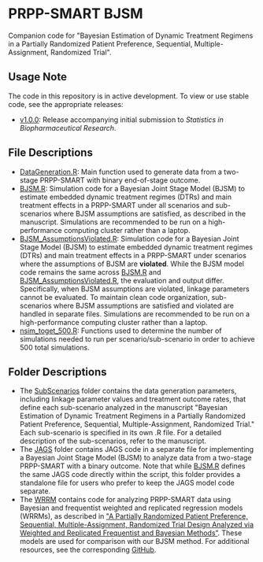# PRPP-SMART BJSM
Companion code for "Bayesian Estimation of Dynamic Treatment Regimens in a Partially Randomized Patient Preference, Sequential, Multiple-Assignment, Randomized Trial".

## Usage Note
The code in this repository is in active development. To view or use stable code, see the appropriate releases:
- [v1.0.0](../../releases/tag/v1.0.0): Release accompanying initial submission to _Statistics in Biopharmaceutical Research_.

## File Descriptions
- [DataGeneration.R](DataGeneration.R): Main function used to generate data from a two-stage PRPP-SMART with binary end-of-stage outcome.
- [BJSM.R](BJSM.R): Simulation code for a Bayesian Joint Stage Model (BJSM) to estimate embedded dynamic treatment regimes (DTRs) and main treatment effects in a PRPP-SMART under all scenarios and sub-scenarios where BJSM assumptions are satisfied, as described in the manuscript. Simulations are recommended to be run on a high-performance computing cluster rather than a laptop.
- [BJSM_AssumptionsViolated.R](BJSM_AssumptionsViolated.R): Simulation code for a Bayesian Joint Stage Model (BJSM) to estimate embedded dynamic treatment regimes (DTRs) and main treatment effects in a PRPP-SMART under scenarios where the assumptions of BJSM are **violated**. While the BJSM model code remains the same across [BJSM.R](BJSM.R) and [BJSM_AssumptionsViolated.R](BJSM_AssumptionsViolated.R), the evaluation and output differ. Specifically, when BJSM assumptions are violated, linkage parameters cannot be evaluated. To maintain clean code organization, sub-scenarios where BJSM assumptions are satisfied and violated are handled in separate files. Simulations are recommended to be run on a high-performance computing cluster rather than a laptop.
- [nsim_toget_500.R](nsim_toget_500.R): Functions used to determine the number of simulations needed to run per scenario/sub-scenario in order to achieve 500 total simulations.


## Folder Descriptions
- The [SubScenarios](SubScenarios)  folder contains the data generation parameters, including linkage parameter values and treatment outcome rates, that define each sub-scenario analyzed in the manuscript "Bayesian Estimation of Dynamic Treatment Regimens in a Partially Randomized Patient Preference, Sequential, Multiple-Assignment, Randomized Trial." Each sub-scenario is specified in its own .R file. For a detailed description of the sub-scenarios, refer to the manuscript.
- The [JAGS](JAGS) folder contains JAGS code in a separate file for implementing a Bayesian Joint Stage Model (BJSM) to analyze data from a two-stage PRPP-SMART with a binary outcome. Note that while [BJSM.R](BJSM.R) defines the same JAGS code directly within the script, this folder provides a standalone file for users who prefer to keep the JAGS model code separate.
- The [WRRM](WRRM) contains code for analyzing PRPP-SMART data using Bayesian and frequentist weighted and replicated regression models (WRRMs), as described in ["A Partially Randomized Patient Preference, Sequential, Multiple-Assignment, Randomized Trial Design Analyzed via Weighted and Replicated Frequentist and Bayesian Methods”](http://doi.org/10.1002/sim.10276). These models are used for comparison with our BJSM method. For additional resources, see the corresponding [GitHub](https://github.com/mariwank/PRPP-SMART.git).

